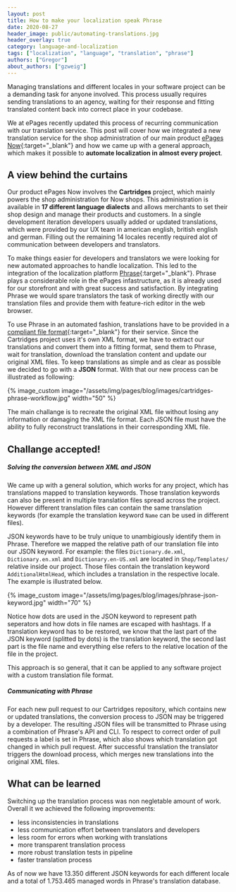 ```yaml
---
layout: post
title: How to make your localization speak Phrase
date: 2020-08-27
header_image: public/automating-translations.jpg
header_overlay: true
category: language-and-localization
tags: ["localization", "language", "translation", "phrase"]
authors: ["Gregor"]
about_authors: ["gzweig"]
---
```


Managing translations and different locales in your software project can be a demanding task for anyone involved. This process usually requires sending translations to an agency, waiting for their response and fitting translated content back into correct place in your codebase.

We at ePages recently updated this process of recurring communication with our translation service. This post will cover how we integrated a new translation service for the shop administration of our main product [ePages Now](https://epages.com/de/onlineshop-erstellen/){:target="_blank"} and how we came up with a general approach, which makes it possible to **automate localization in almost every project**.

## A view behind the curtains

Our product ePages Now involves the **Cartridges** project, which mainly powers the shop administration for Now shops. This administration is available in **17 different language dialects** and allows merchants to set their shop design and manage their products and customers. In a single development iteration developers usually added or updated translations, which were provided by our UX team in american english, british english and german. Filling out the remaining 14 locales recently required alot of communication between developers and translators.

To make things easier for developers and translators we were looking for new automated approaches to handle localization. This led to the integration of the localization platform [Phrase](https://phrase.com/){:target="_blank"}. Phrase plays a considerable role in the ePages infastructure, as it is already used for our storefront and with great success and satisfaction. By integrating Phrase we would spare translators the task of working directly with our translation files and provide them with feature-rich editor in the web browser.

To use Phrase in an automated fashion, translations have to be provided in a [compliant file format](https://phrase.com/docs/guides/formats/){:target="_blank"} for their service. Since the Cartridges project uses it's own XML format, we have to extract our translations and convert them into a fitting format, send them to Phrase, wait for translation, download the translation content and update our original XML files. To keep translations as simple and as clear as possible we decided to go with a **JSON** format. With that our new process can be illustrated as following:

{% image_custom image="/assets/img/pages/blog/images/cartridges-phrase-workflow.jpg" width="50" %}

The main challange is to recreate the original XML file without losing any information or damaging the XML file format. Each JSON file must have the ability to fully reconstruct translations in their corresponding XML file.

## Challange accepted!

##### Solving the conversion between XML and JSON

We came up with a general solution, which works for any project, which has translations mapped to translation keywords. Those translation keywords can also be present in multiple translation files spread across the project. However different translation files can contain the same translation keywords (for example the translation keyword `Name` can be used in different files).

JSON keywords have to be truly unique to unambigiously identify them in Phrase. Therefore we mapped the relative path of our translation file into our JSON keyword. For example: the files `Dictionary.de.xml`, `Dictionary.en.xml` and `Dictionary.en-US.xml` are located in `Shop/Templates/` relative inside our project. Those files contain the translation keyword `AdditionalHtmlHead`, which includes a translation in the respective locale. The example is illustrated below.

{% image_custom image="/assets/img/pages/blog/images/phrase-json-keyword.jpg" width="70" %}

Notice how dots are used in the JSON keyword to represent path seperators and how dots in file names are escaped with hashtags. If a translation keyword has to be restored, we know that the last part of the JSON keyword (splitted by dots) is the translation keyword, the second last part is the file name and everything else refers to the relative location of the file in the project.

This approach is so general, that it can be applied to any software project with a custom translation file format.

##### Communicating with Phrase

For each new pull request to our Cartridges repository, which contains new or updated translations, the conversion process to JSON may be triggered by a developer. The resulting JSON files will be transmitted to Phrase using a combination of Phrase's API and CLI. To respect to correct order of pull requests a label is set in Phrase, which also shows which translation got changed in which pull request. After successful translation the translator triggers the download process, which merges new translations into the original XML files.

## What can be learned

Switching up the translation process was non negletable amount of work. Overall it we achieved the following improvements:

* less inconsistencies in translations
* less communication effort between translators and developers
* less room for errors when working with translations
* more transparent translation process
* more robust translation tests in pipeline
* faster translation process

As of now we have 13.350 different JSON keywords for each different locale and a total of 1.753.465 managed words in Phrase's translation database.